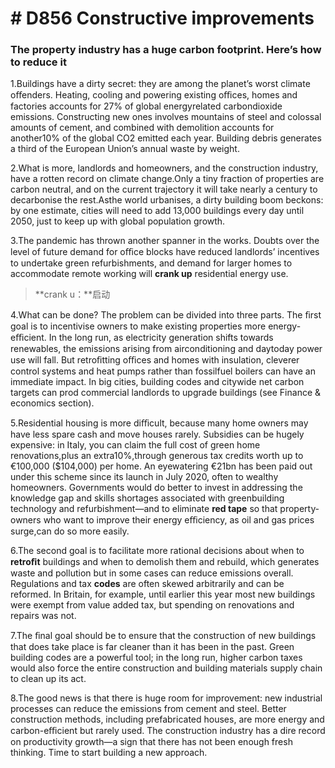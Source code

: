# # D856 Constructive improvements 
### **The property industry has a huge carbon footprint. Here’s how to reduce it**
1.Buildings have a dirty secret: they are among the planet’s worst climate oﬀenders. Heating, cooling and powering existing oﬃces, homes and factories accounts for 27% of global energy­related carbon­dioxide emissions. Constructing new ones involves mountains of steel and colossal amounts of cement, and combined with demolition accounts for another10% of the global CO2 emitted each year. Building debris generates a third of the European Union’s annual waste by weight.

2.What is more, landlords and homeowners, and the construction industry, have a rotten record on climate change.Only a tiny fraction of properties are carbon neutral, and on the current trajectory it will take nearly a century to decarbonise the rest.Asthe world urbanises, a dirty building boom beckons: by one estimate, cities will need to add 13,000 buildings every day until 2050, just to keep up with global population growth.

3.The pandemic has thrown another spanner in the works. Doubts over the level of future demand for oﬃce blocks have reduced landlords’ incentives to undertake green refurbishments, and demand for larger homes to accommodate remote working will **crank up** residential energy use.

> **crank u：**启动
 > 

4.What can be done? The problem can be divided into three parts. The ﬁrst goal is to incentivise owners to make existing properties more energy­-eﬃcient. In the long run, as electricity generation shifts towards renewables, the emissions arising from air­conditioning and day­to­day power use will fall. But retroﬁtting oﬃces and homes with insulation, cleverer control systems and heat pumps rather than fossil­fuel boilers can have an immediate impact. In big cities, building codes and city­wide net carbon targets can prod commercial landlords to upgrade buildings (see Finance & economics section).

5.Residential housing is more diﬃcult, because many home owners may have less spare cash and move houses rarely. Subsidies can be hugely expensive: in Italy, you can claim the full cost of green home renovations,plus an extra10%,through generous tax credits worth up to €100,000 ($104,000) per home. An eye­watering €21bn has been paid out under this scheme since its launch in July 2020, often to wealthy homeowners. Governments would do better to invest in addressing the knowledge gap and skills shortages associated with green­building technology and refurbishment—and to eliminate **red tape** so that property­ owners who want to improve their energy eﬃciency, as oil and gas prices surge,can do so more easily.

6.The second goal is to facilitate more rational decisions about when to **retroﬁt** buildings and when to demolish them and rebuild, which generates waste and pollution but in some cases can reduce emissions overall. Regulations and tax **codes** are often skewed arbitrarily and can be reformed. In Britain, for example, until earlier this year most new buildings were exempt from value ­added tax, but spending on renovations and repairs was not.

7.The ﬁnal goal should be to ensure that the construction of new buildings that does take place is far cleaner than it has been in the past. Green building codes are a powerful tool; in the long run, higher carbon taxes would also force the entire construction and building ­materials supply chain to clean up its act.

8.The good news is that there is huge room for improvement: new industrial processes can reduce the emissions from cement and steel. Better construction methods, including prefabricated houses, are more energy­ and carbon­-eﬃcient but rarely used. The construction industry has a dire record on productivity growth—a sign that there has not been enough fresh thinking. Time to start building a new approach.

